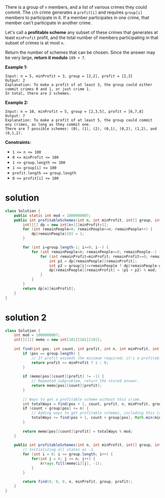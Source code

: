 There is a group of `n` members, and a list of various crimes they could commit. The `ith` crime generates a `profit[i]` and requires `group[i]` members to participate in it. If a member participates in one crime, that member can't participate in another crime.

Let's call a **profitable scheme** any subset of these crimes that generates at least `minProfit` profit, and the total number of members participating in that subset of crimes is at most `n`.

Return the number of schemes that can be chosen. Since the answer may be very large, **return it modulo** `109 + 7`.

 

**Example 1:**

```
Input: n = 5, minProfit = 3, group = [2,2], profit = [2,3]
Output: 2
Explanation: To make a profit of at least 3, the group could either commit crimes 0 and 1, or just crime 1.
In total, there are 2 schemes.
```

**Example 2:**

```
Input: n = 10, minProfit = 5, group = [2,3,5], profit = [6,7,8]
Output: 7
Explanation: To make a profit of at least 5, the group could commit any crimes, as long as they commit one.
There are 7 possible schemes: (0), (1), (2), (0,1), (0,2), (1,2), and (0,1,2).
```

 

**Constraints:**

- `1 <= n <= 100`
- `0 <= minProfit <= 100`
- `1 <= group.length <= 100`
- `1 <= group[i] <= 100`
- `profit.length == group.length`
- `0 <= profit[i] <= 100`

# solution

```java
class Solution {
    public static int mod = 1000000007;
    public int profitableSchemes(int n, int minProfit, int[] group, int[] profit) {
        int[][] dp = new int[n+1][minProfit+1];
        for (int remainPeople=0; remainPeople<=n; remainPeople++) {
            dp[remainPeople][0] = 1;
        }

        for (int i=group.length-1; i>=0; i--) {
            for (int remainPeople=n; remainPeople>=0; remainPeople--) {
                for (int remainProfit=minProfit; remainProfit>=0; remainProfit--) {
                    int p1 = dp[remainPeople][remainProfit];
                    int p2 = group[i]<=remainPeople ? dp[remainPeople-group[i]][Math.max(0, remainProfit-profit[i])] : 0;
                    dp[remainPeople][remainProfit] = (p1 + p2) % mod;
                }
            }
        }
        return dp[n][minProfit];
    }
}
```

# solution 2

```java
class Solution {
    int mod = 1000000007;
    int[][][] memo = new int[101][101][101];
    
    int find(int pos, int count, int profit, int n, int minProfit, int[] group, int[] profits) {
        if (pos == group.length) {
            // If profit exceeds the minimum required; it's a profitable scheme.
            return profit >= minProfit ? 1 : 0;
        }
        
        if (memo[pos][count][profit] != -1) {
            // Repeated subproblem, return the stored answer.
            return memo[pos][count][profit];
        }
        
        // Ways to get a profitable scheme without this crime.
        int totalWays = find(pos + 1, count, profit, n, minProfit, group, profits);
        if (count + group[pos] <= n) {
            // Adding ways to get profitable schemes, including this crime.
            totalWays += find(pos + 1, count + group[pos], Math.min(minProfit, profit + profits[pos]), n, minProfit, group, profits);
        }
        
        return memo[pos][count][profit] = totalWays % mod;
    }
    
    public int profitableSchemes(int n, int minProfit, int[] group, int[] profit) {
        // Initializing all states as -1.
        for (int i = 0; i <= group.length; i++) {
            for(int j = 0; j <= n; j++) {
                Arrays.fill(memo[i][j], -1);
            }
        }
        
        return find(0, 0, 0, n, minProfit, group, profit);
    }
}
```

